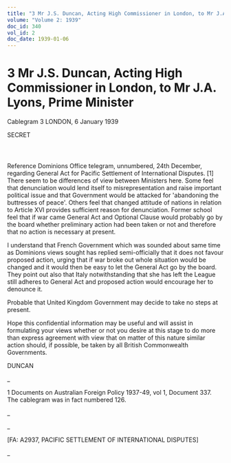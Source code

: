 ```yaml
---
title: "3 Mr J.S. Duncan, Acting High Commissioner in London, to Mr J.A. Lyons, Prime Minister"
volume: "Volume 2: 1939"
doc_id: 340
vol_id: 2
doc_date: 1939-01-06
---
```


# 3 Mr J.S. Duncan, Acting High Commissioner in London, to Mr J.A. Lyons, Prime Minister

Cablegram 3 LONDON, 6 January 1939

SECRET

####  

Reference Dominions Office telegram, unnumbered, 24th December, regarding General Act for Pacific Settlement of International Disputes. [1] There seem to be differences of view between Ministers here. Some feel that denunciation would lend itself to misrepresentation and raise important political issue and that Government would be attacked for 'abandoning the buttresses of peace'. Others feel that changed attitude of nations in relation to Article XVI provides sufficient reason for denunciation. Former school feel that if war came General Act and Optional Clause would probably go by the board whether preliminary action had been taken or not and therefore that no action is necessary at present.

I understand that French Government which was sounded about same time as Dominions views sought has replied semi-officially that it does not favour proposed action, urging that if war broke out whole situation would be changed and it would then be easy to let the General Act go by the board. They point out also that Italy notwithstanding that she has left the League still adheres to General Act and proposed action would encourage her to denounce it.

Probable that United Kingdom Government may decide to take no steps at present.

Hope this confidential information may be useful and will assist in formulating your views whether or not you desire at this stage to do more than express agreement with view that on matter of this nature similar action should, if possible, be taken by all British Commonwealth Governments.

DUNCAN

_

1 Documents on Australian Foreign Policy 1937-49, vol 1, Document 337. The cablegram was in fact numbered 126.

_

_

[FA: A2937, PACIFIC SETTLEMENT OF INTERNATIONAL DISPUTES]

_

 
